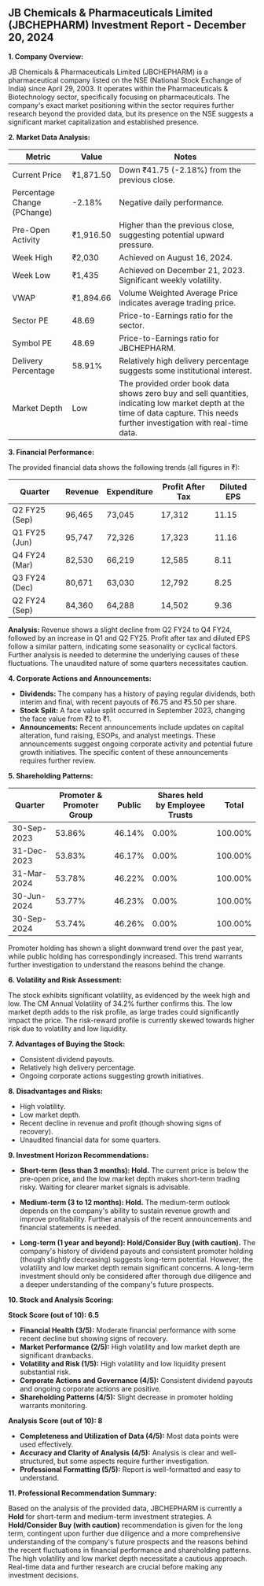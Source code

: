 ## JB Chemicals & Pharmaceuticals Limited (JBCHEPHARM) Investment Report - December 20, 2024

**1. Company Overview:**

JB Chemicals & Pharmaceuticals Limited (JBCHEPHARM) is a pharmaceutical company listed on the NSE (National Stock Exchange of India) since April 29, 2003.  It operates within the Pharmaceuticals & Biotechnology sector, specifically focusing on pharmaceuticals.  The company's exact market positioning within the sector requires further research beyond the provided data, but its presence on the NSE suggests a significant market capitalization and established presence.

**2. Market Data Analysis:**

| Metric                     | Value          | Notes                                                              |
|-----------------------------|-----------------|----------------------------------------------------------------------|
| Current Price               | ₹1,871.50       |  Down ₹41.75 (-2.18%) from the previous close.                       |
| Percentage Change (PChange) | -2.18%          | Negative daily performance.                                          |
| Pre-Open Activity          | ₹1,916.50       |  Higher than the previous close, suggesting potential upward pressure.|
| Week High                   | ₹2,030          | Achieved on August 16, 2024.                                      |
| Week Low                    | ₹1,435          | Achieved on December 21, 2023.  Significant weekly volatility.      |
| VWAP                        | ₹1,894.66       | Volume Weighted Average Price indicates average trading price.        |
| Sector PE                   | 48.69           | Price-to-Earnings ratio for the sector.                             |
| Symbol PE                   | 48.69           | Price-to-Earnings ratio for JBCHEPHARM.                             |
| Delivery Percentage         | 58.91%          | Relatively high delivery percentage suggests some institutional interest.|
| Market Depth                | Low              |  The provided order book data shows zero buy and sell quantities, indicating low market depth at the time of data capture. This needs further investigation with real-time data. |


**3. Financial Performance:**

The provided financial data shows the following trends (all figures in ₹):

| Quarter      | Revenue     | Expenditure | Profit After Tax | Diluted EPS |
|--------------|-------------|-------------|-----------------|-------------|
| Q2 FY25 (Sep) | 96,465      | 73,045      | 17,312           | 11.15        |
| Q1 FY25 (Jun) | 95,747      | 72,326      | 17,323           | 11.16        |
| Q4 FY24 (Mar) | 82,530      | 66,219      | 12,585           | 8.11         |
| Q3 FY24 (Dec) | 80,671      | 63,030      | 12,792           | 8.25         |
| Q2 FY24 (Sep) | 84,360      | 64,288      | 14,502           | 9.36         |


**Analysis:** Revenue shows a slight decline from Q2 FY24 to Q4 FY24, followed by an increase in Q1 and Q2 FY25. Profit after tax and diluted EPS follow a similar pattern, indicating some seasonality or cyclical factors.  Further analysis is needed to determine the underlying causes of these fluctuations.  The unaudited nature of some quarters necessitates caution.

**4. Corporate Actions and Announcements:**

* **Dividends:**  The company has a history of paying regular dividends, both interim and final, with recent payouts of ₹6.75 and ₹5.50 per share.
* **Stock Split:** A face value split occurred in September 2023, changing the face value from ₹2 to ₹1.
* **Announcements:** Recent announcements include updates on capital alteration, fund raising, ESOPs, and analyst meetings.  These announcements suggest ongoing corporate activity and potential future growth initiatives.  The specific content of these announcements requires further review.

**5. Shareholding Patterns:**

| Quarter      | Promoter & Promoter Group | Public | Shares held by Employee Trusts | Total |
|--------------|---------------------------|--------|-------------------------------|-------|
| 30-Sep-2023  | 53.86%                     | 46.14% | 0.00%                         | 100.00%|
| 31-Dec-2023  | 53.83%                     | 46.17% | 0.00%                         | 100.00%|
| 31-Mar-2024  | 53.78%                     | 46.22% | 0.00%                         | 100.00%|
| 30-Jun-2024  | 53.77%                     | 46.23% | 0.00%                         | 100.00%|
| 30-Sep-2024  | 53.74%                     | 46.26% | 0.00%                         | 100.00%|

Promoter holding has shown a slight downward trend over the past year, while public holding has correspondingly increased. This trend warrants further investigation to understand the reasons behind the change.

**6. Volatility and Risk Assessment:**

The stock exhibits significant volatility, as evidenced by the week high and low. The CM Annual Volatility of 34.2% further confirms this.  The low market depth adds to the risk profile, as large trades could significantly impact the price.  The risk-reward profile is currently skewed towards higher risk due to volatility and low liquidity.

**7. Advantages of Buying the Stock:**

* Consistent dividend payouts.
* Relatively high delivery percentage.
* Ongoing corporate actions suggesting growth initiatives.

**8. Disadvantages and Risks:**

* High volatility.
* Low market depth.
* Recent decline in revenue and profit (though showing signs of recovery).
* Unaudited financial data for some quarters.


**9. Investment Horizon Recommendations:**

* **Short-term (less than 3 months): Hold.** The current price is below the pre-open price, and the low market depth makes short-term trading risky.  Waiting for clearer market signals is advisable.

* **Medium-term (3 to 12 months): Hold.**  The medium-term outlook depends on the company's ability to sustain revenue growth and improve profitability.  Further analysis of the recent announcements and financial statements is needed.

* **Long-term (1 year and beyond): Hold/Consider Buy (with caution).**  The company's history of dividend payouts and consistent promoter holding (though slightly decreasing) suggests long-term potential. However, the volatility and low market depth remain significant concerns.  A long-term investment should only be considered after thorough due diligence and a deeper understanding of the company's future prospects.


**10. Stock and Analysis Scoring:**

**Stock Score (out of 10): 6.5**

* **Financial Health (3/5):**  Moderate financial performance with some recent decline but showing signs of recovery.
* **Market Performance (2/5):** High volatility and low market depth are significant drawbacks.
* **Volatility and Risk (1/5):** High volatility and low liquidity present substantial risk.
* **Corporate Actions and Governance (4/5):** Consistent dividend payouts and ongoing corporate actions are positive.
* **Shareholding Patterns (4/5):**  Slight decrease in promoter holding warrants monitoring.

**Analysis Score (out of 10): 8**

* **Completeness and Utilization of Data (4/5):** Most data points were used effectively.
* **Accuracy and Clarity of Analysis (4/5):** Analysis is clear and well-structured, but some aspects require further investigation.
* **Professional Formatting (5/5):** Report is well-formatted and easy to understand.


**11. Professional Recommendation Summary:**

Based on the analysis of the provided data, JBCHEPHARM is currently a **Hold** for short-term and medium-term investment strategies.  A **Hold/Consider Buy (with caution)** recommendation is given for the long term, contingent upon further due diligence and a more comprehensive understanding of the company's future prospects and the reasons behind the recent fluctuations in financial performance and shareholding patterns.  The high volatility and low market depth necessitate a cautious approach.  Real-time data and further research are crucial before making any investment decisions.
